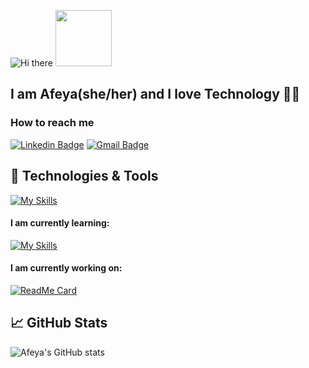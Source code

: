 ![Hi there](https://capsule-render.vercel.app/api?type=waving&color=20:faebd7,80:f5a4a050&height=200&width=1500&section=header&text=Hello,%20Folks!&fontColor=ffffff&fontSize=60&animation=fadeIn&fontAlignY=38&descAlignY=51&descAlign=62) <img src="https://raw.githubusercontent.com/MartinHeinz/MartinHeinz/master/wave.gif" width="90px">

## I am Afeya(she/her) and I love Technology &#128105;&#8205;&#128187;

### How to reach me
[![Linkedin Badge](https://img.shields.io/badge/-LinkedIn-blue?style=flat-round&logo=Linkedin&logoColor=white&link=https://www.linkedin.com/in/afeyajahin)](https://www.linkedin.com/in/afeyajahin)
[![Gmail Badge](https://img.shields.io/badge/Gmail-d14836?style=flat-round&logo=Gmail&logoColor=white&link=mailto:jahin22a@mtholyoke.edu)](mailto:jahin22a@mtholyoke.edu)

## 🔧 Technologies & Tools
[![My Skills](https://skills.thijs.gg/icons?i=python,java,js,html,css,nodejs,swift,r,figma&theme=light)](https://skills.thijs.gg)

#### I am currently learning: 
[![My Skills](https://skills.thijs.gg/icons?i=react&theme=light)](https://skills.thijs.gg)

#### I am currently working on:
[![ReadMe Card](https://github-readme-stats.vercel.app/api/pin/?username=AfeyaJahin&repo=odin-recipes)](https://github.com/AfeyaJahin/odin-recipes)


## &#x1f4c8; GitHub Stats
![Afeya's GitHub stats](https://github-readme-stats.vercel.app/api?username=afeyajahin&theme=buefy&show_icons=true)

<!--
**AfeyaJahin/AfeyaJahin** is a ✨ _special_ ✨ repository because its `README.md` (this file) appears on your GitHub profile.

Here are some ideas to get you started:

- 🔭 I’m currently working on ...
- 🌱 I’m currently learning ...
- 👯 I’m looking to collaborate on ...
- 🤔 I’m looking for help with ...
- 💬 Ask me about ...
- 📫 How to reach me: ...
- 😄 Pronouns: ...
- ⚡ Fun fact: ...
-->
